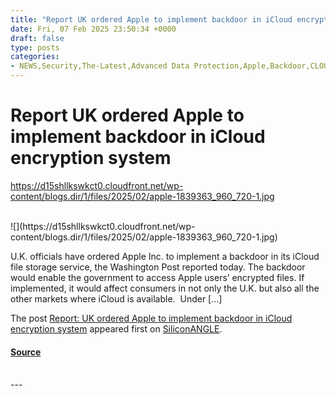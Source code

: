 ```yaml
---
title: "Report UK ordered Apple to implement backdoor in iCloud encryption system"
date: Fri, 07 Feb 2025 23:50:34 +0000
draft: false
type: posts
categories: 
- NEWS,Security,The-Latest,Advanced Data Protection,Apple,Backdoor,CLOUD,Cyber,cybersecurity,encryption,end-to-end encryption,iCloud,security
---
```

# Report UK ordered Apple to implement backdoor in iCloud encryption system
https://d15shllkswkct0.cloudfront.net/wp-content/blogs.dir/1/files/2025/02/apple-1839363_960_720-1.jpg
<br/>

<br/>
![](https://d15shllkswkct0.cloudfront.net/wp-content/blogs.dir/1/files/2025/02/apple-1839363_960_720-1.jpg)

U.K. officials have ordered Apple Inc. to implement a backdoor in its iCloud file storage service, the Washington Post reported today. The backdoor would enable the government to access Apple users’ encrypted files. If implemented, it would affect consumers in not only the U.K. but also all the other markets where iCloud is available.  Under \[…\]

The post [Report: UK ordered Apple to implement backdoor in iCloud encryption system](https://siliconangle.com/2025/02/07/report-uk-ordered-apple-implement-backdoor-icloud-encryption-system/) appeared first on [SiliconANGLE](https://siliconangle.com).

#### [Source](https://siliconangle.com/2025/02/07/report-uk-ordered-apple-implement-backdoor-icloud-encryption-system/)

<br/>
---
